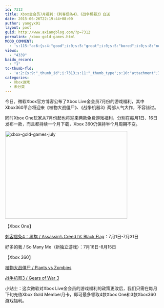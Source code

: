 ```yaml
---
id: 7312
title: Xbox金会员7月福利：《刺客信条4》、《战争机器3》白送
date: 2015-06-26T22:19:44+08:00
author: yangyx91
layout: post
guid: http://www.axiangblog.com/?p=7312
permalink: /xbox-gold-games.html
MOOD_COMMENT:
  - 's:115:"a:6:{s:4:"good";i:0;s:5:"great";i:0;s:5:"bored";i:0;s:8:"nonsense";i:0;s:13:"notunderstand";i:0;s:7:"passing";i:0;}";'
views:
  - "4339"
baidu_record:
  - "1"
tc-thumb-fld:
  - 'a:2:{s:9:"_thumb_id";i:7313;s:11:"_thumb_type";s:10:"attachment";}'
categories:
  - Xbox游戏
  - 未分类
---
```

今日，微软Xbox官方博客公布了Xbox Live金会员7月份的游戏福利，其中Xbox360平台将迎来《植物大战僵尸》、《战争机器3》两部人气大作，不容错过。

同时Xbox One玩家从7月份起也将迎来两款免费游戏福利，分别在每月1日、16日发布一款，而且都持续一个月下载，Xbox 360仍保持半个月周期不变。

<a href="http://www.axiangblog.com/wp-content/uploads/2015/06/xbox-gold-games-july.jpg" target="_blank"  rel="nofollow" ><img loading="lazy" class="aligncenter size-full wp-image-7313" src="http://www.axiangblog.com/wp-content/uploads/2015/06/xbox-gold-games-july.jpg" alt="xbox-gold-games-july" width="400" height="287" /></a>

【Xbox One】

<a href="https://store.xbox.com/Xbox-One/Games/Assassins-Creed-IV-Black-Flag/0044aef3-bd7e-4478-8782-6191546dcd9a" target="_blank" rel="nofollow" >刺客信条4：黑旗 / Assassin&#8217;s Creed IV: Black Flag</a>：7月1日-7月31日

好多的我 / So Many Me（新独立游戏）：7月16日-8月15日

【Xbox 360】

 <a href="http://marketplace.xbox.com/Product/Plants-vs-Zombies/66acd000-77fe-1000-9115-d802584109ff" target="_blank" rel="nofollow" >植物大战僵尸 / Plants vs Zombies</a>

<a href="http://marketplace.xbox.com/Product/Gears-of-War-3/66acd000-77fe-1000-9115-d8024d5308ab" target="_blank" rel="nofollow" >战争机器3 / Gears of War 3</a>

小贴士：这次微软对Xbox Live金会员的游戏福利的政策更改后，我们只需在每月下旬充值Xbox Gold Member月卡，即可最多领取4款Xbox One和3款Xbox360游戏福利。